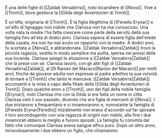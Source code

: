 È una delle figlie di [[Zaldak Versabirra]], noto locandiere di [[Nova]]. 
Vive a [[Tronh]], dove gestisce la [[Gilda degli Avventurieri di Tronh]]. 


È un'elfa, originaria di [[Tronh]]. È la figlia illegittima di [[Feredis Erynar]] e un'elfo di lignaggio non nobile che Clarissa non ha mai conosciuto. Una volta nata la madre l'ha fatta crescere come parte della servitù della sua famiglia fino all'età di dodici anni. Clarissa sapeva di essere figlia dell'erede della casata, ma non ha mai avuto un rapporto con la madre. 
A dodici anni, fu scortata a [[Nova]], e abbandonata. [[Zaldak Versabirra|Zaldak]] trovò la piccola ragazza, vestita in modo semplice ma pulita, spersa nei pressi della sua locanda. Clarissa spiegò la situazione a [[Zaldak Versabirra|Zaldak]] che la prese con sé. Clarissa lavorò, con gli altri figli di [[Zaldak Versabirra|Zaldak]], al [[Il Riposo del Macaco|Riposo del Macaco]] per molti anni, finché da giovane adulta non espresse al padre adottivo la sua volontà di tornare a [[Tronh]] che tanto le mancava. 
[[Zaldak Versabirra|Zaldak]] acconsentì e la mise a capo della filiale della [[Gilda degli Avventurieri di Tronh]]. 
Dopo qualche anno a [[Tronh]], uno dei figli della nobile famiglia [[Erynar]], notò Clarissa che con la Gilda si era fatta un nome in città. Clarissa celò il suo passato, dicendo che era figlia di mercanti di [[Nova]]. I due iniziarono a frequentarsi e si innamorarono e, nonostante la famiglia di [[Feredis Erynar|Feredis]] inizialmente non erano d'accordo sul far sposare il loro secondogenito con una ragazza di origini non nobile, alla fine i due innamorati ebbero la meglio e furono sposati. La famiglia fu convinta dal fatto che comunque Clarissa aveva sangue elfico puro. 
Dopo un altro anno, miracolosamente i due ebbero un figlio, che chiamarono 